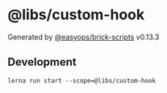 # @libs/custom-hook

Generated by [@easyops/brick-scripts] v0.13.3

## Development

`lerna run start --scope=@libs/custom-hook`

[@easyops/brick-scripts]: https://git.easyops.local/anyclouds/next-core/tree/master/packages/brick-scripts
